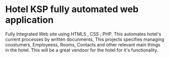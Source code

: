 # Hotel KSP fully automated web application
 Fully Integrated Web site using HTML5 , CSS , PHP. This automates hotel's current processes by written docunments, This projects specifies managing coustumers, Employeess, Rooms, Contacts and other relevant main things in the hotel. This will be a great vendoor for the hotel for it's functionality.

